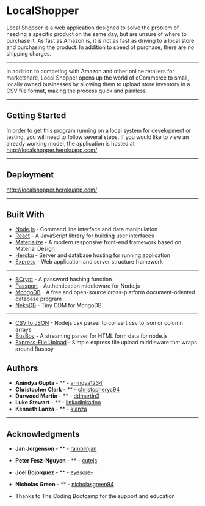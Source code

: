 # LocalShopper

Local Shopper is a web application designed to solve the problem of needing a specific product on the same day, but are unsure of where to purchase it. As fast as Amazon is, it is not as fast as driving to a local store and purchasing the product. In addition to speed of purchase, there are no shipping charges. 

---

In addition to competing with Amazon and other online retailers for marketshare, Local Shopper opens up the world of eCommerce to small, locally owned businesses by allowing them to upload store inventory in a CSV file format, making the process quick and painless.

---

## Getting Started

In order to get this program running on a local system for development or testing, you will need to follow several steps. If you would like to view an already working model, the application is hosted at http://localshopper.herokuapp.com/

---

## Deployment

http://localshopper.herokuapp.com/

---

## Built With

* [Node.js](https://nodejs.org/en/) - Command line interface and data manipulation
* [React](https://reactjs.org/) - A JavaScript library for building user interfaces
* [Materialize](http://materializecss.com/) - A modern responsive front-end framework based on Material Design
* [Heroku](https://www.heroku.com/) - Server and database hosting for running application
* [Express](https://expressjs.com) - Web application and server structure framework

---

* [BCrypt](https://www.npmjs.com/package/bcrypt) - A password hashing function
* [Passport](http://www.passportjs.org/) - Authentication middleware for Node.js
* [MongoDB](https://www.mongodb.com) -  A free and open-source cross-platform document-oriented database program
* [NekoDB](https://www.npmjs.com/package/nekodb) - Tiny ODM for MongoDB

---

* [CSV to JSON](https://www.npmjs.com/package/csvtojson) - Nodejs csv parser to convert csv to json or column arrays
* [BusBoy](https://github.com/mscdex/busboy) - A streaming parser for HTML form data for node.js
* [Express-File Upload](https://www.npmjs.com/package/express-fileupload) - Simple express file upload middleware that wraps around Busboy

## Authors

* **Anindya Gupta** - ** - [anindya1234](https://github.com/anindya1234)
* **Christopher Clark** - ** - [christopheryc94](https://github.com/christopheryc94)
* **Darwood Martin** - ** - [ddmartin3](https://github.com/ddmartin3)
* **Luke Stewart** - ** - [linkadinkadoo](https://github.com/luke-stewart)
* **Kenneth Lanza** - ** - [klanza](https://github.com/klanza)

---

## Acknowledgments

* **Jan Jorgenson** - ** - [ramblinjan](https://github.com/ramblinjan)
* **Peter Fesz-Nguyen** - ** - [cutejs](https://github.com/cutejs)
* **Joel Bojorquez** - ** - [eyesore-](https://github.com/eyesore-)
* **Nicholas Green** - ** - [nicholasgreen94](https://github.com/nicholasgreen94)

* Thanks to The Coding Bootcamp for the support and education